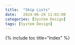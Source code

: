 ```yaml
---
title:  "Skip Lists"
date:   2024-06-29 11:02:00
categories: [System Design]
tags: [System Design]
---
```

{% include toc title="Index" %}


